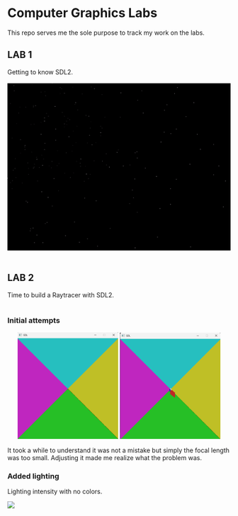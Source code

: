 # Computer Graphics Labs
This repo serves me the sole purpose to track my work on the labs.

## LAB 1
Getting to know SDL2.
<br/><br/>
![](./res/starfield.gif)
<br/><br/>
## LAB 2
Time to build a Raytracer with SDL2.
<br/><br/>
<h3>Initial attempts</h3>
<p align="center">
      <img src="./res/lab2Error_but_it_was_focal_length_lol.png" width="45%" >
      <img src="./res/lab2_understood_error.png" width="45%">
</p>
It took a while to understand it was not a mistake but simply the focal length was too small. Adjusting it made me realize what the problem was.
<h3>Added lighting</h3>
Lighting intensity with no colors.
<p align="left">
      <img src="./res/gif_illumination.gif" width="45%" >
</p>




